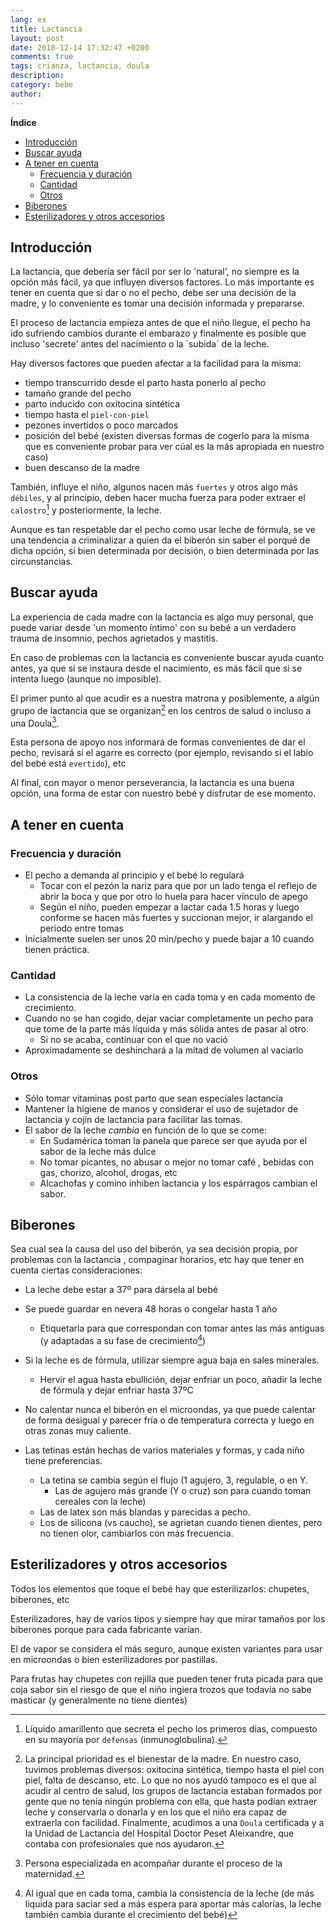 ```yaml
---
lang: es
title: Lactancia
layout: post
date: 2018-12-14 17:32:47 +0200
comments: true
tags: crianza, lactancia, doula
description:
category: bebe
author:
---
```


**Índice**
<!-- TOC depthFrom:1 insertAnchor:true orderedList:true -->

- [Introducción](#introducci%C3%B3n)
- [Buscar ayuda](#buscar-ayuda)
- [A tener en cuenta](#a-tener-en-cuenta)
    - [Frecuencia y duración](#frecuencia-y-duraci%C3%B3n)
    - [Cantidad](#cantidad)
    - [Otros](#otros)
- [Biberones](#biberones)
- [Esterilizadores y otros accesorios](#esterilizadores-y-otros-accesorios)

<!-- /TOC -->

<a id="markdown-introducción" name="introducción"></a>
## Introducción

La lactancia, que debería ser fácil por ser lo 'natural', no siempre es la opción más fácil, ya que influyen diversos factores.
Lo más importante es tener en cuenta que si dar o no el pecho, debe ser una decisión de la madre, y lo conveniente es tomar una decisión informada y prepararse.

El proceso de lactancia empieza antes de que el niño llegue, el pecho ha ido sufriendo cambios durante el embarazo y finalmente es posible que incluso 'secrete' antes del nacimiento o la ´subida´ de la leche.

Hay diversos factores que pueden afectar a la facilidad para la misma:

- tiempo transcurrido desde el parto hasta ponerlo al pecho
- tamaño grande del pecho
- parto inducido con oxitocina sintética
- tiempo hasta el `piel-con-piel`
- pezones invertidos o poco marcados
- posición del bebé (existen diversas formas de cogerlo para la misma que es conveniente probar para ver cúal es la más apropiada en nuestro caso)
- buen descanso de la madre

También, influye el niño, algunos nacen más `fuertes` y otros algo más `débiles`, y al principio, deben hacer mucha fuerza para poder extraer el `calostro`[^calostro] y posteriormente, la leche.

[^calostro]: Líquido amarillento que secreta el pecho los primeros días, compuesto en su mayoría por `defensas` (inmunoglobulina).

Aunque es tan respetable dar el pecho como usar leche de fórmula, se ve una tendencia a criminalizar a quien da el biberón sin saber el porqué de dicha opción, si bien determinada por decisión, o bien determinada por las circunstancias.

<a id="markdown-buscar-ayuda" name="buscar-ayuda"></a>
## Buscar ayuda

La experiencia de cada madre con la lactancia es algo muy personal, que puede variar desde 'un momento íntimo' con su bebé a un verdadero trauma de insomnio, pechos agrietados y mastitis.

En caso de problemas con la lactancia es conveniente buscar ayuda cuanto antes, ya que si se instaura desde el nacimiento, es más fácil que si se intenta luego (aunque no imposible).

El primer punto al que acudir es a nuestra matrona y posiblemente, a algún grupo de lactancia que se organizan[^gruposlactancia] en los centros de salud o incluso a una Doula[^Doula].

[^Doula]: Persona especializada en acompañar durante el proceso de la maternidad.

[^gruposlactancia]: La principal prioridad es el bienestar de la madre. En nuestro caso, tuvimos problemas diversos: oxitocina sintética, tiempo hasta el piel con piel, falta de descanso, etc. Lo que no nos ayudó tampoco es el que al acudir al centro de salud, los grupos de lactancia estaban formados por gente que no tenía ningún problema con ella, que hasta podían extraer leche y conservarla o donarla y en los que el niño era capaz de extraerla con facilidad. Finalmente, acudimos a una `Doula` certificada y a la Unidad de Lactancia del Hospital Doctor Peset Aleixandre, que contaba con profesionales que nos ayudaron.

Esta persona de apoyo nos informará de formas convenientes de dar el pecho, revisará si el agarre es correcto (por ejemplo, revisando si el labio del bebé está `evertido`), etc

Al final, con mayor o menor perseverancia, la lactancia es una buena opción, una forma de estar con nuestro bebé y disfrutar de ese momento.

<a id="markdown-a-tener-en-cuenta" name="a-tener-en-cuenta"></a>
## A tener en cuenta

<a id="markdown-frecuencia-y-duración" name="frecuencia-y-duración"></a>
### Frecuencia y duración
- El pecho a demanda al principio y el bebé lo regulará
    - Tocar con el pezón la nariz para que por un lado tenga el reflejo de abrir la boca y que por otro lo huela para hacer vínculo de apego
    - Según el niño, pueden empezar a lactar cada 1.5 horas y luego conforme se hacen más fuertes y succionan mejor, ir alargando el periodo entre tomas
- Inicialmente suelen ser unos 20 min/pecho y puede bajar a 10 cuando tienen práctica.

<a id="markdown-cantidad" name="cantidad"></a>
### Cantidad
- La consistencia de la leche varía en cada toma y en cada momento de crecimiento.
- Cuando no se han cogido, dejar vaciar completamente un pecho para que tome de la parte más líquida y más sólida antes de pasar al otro.
    - Si no se acaba, continuar con el que no vació
- Aproximadamente se deshinchará a la mitad de volumen al vaciarlo

<a id="markdown-otros" name="otros"></a>
### Otros
- Sólo tomar vitaminas post parto que sean especiales lactancia
- Mantener la higiene de manos y considerar el uso de sujetador de lactancia y  cojín de lactancia para facilitar las tomas.
- El sabor de la leche *cambia* en función de lo que se come:
    - En Sudamérica toman la panela que parece ser que ayuda por el sabor de la leche más dulce
    - No tomar picantes, no abusar o mejor no tomar café , bebidas con gas, chorizo, alcohol, drogas, etc
    - Alcachofas y comino inhiben lactancia y los espárragos cambian el sabor.

<a id="markdown-biberones" name="biberones"></a>
## Biberones
Sea cual sea la causa del uso del biberón, ya sea decisión propia, por problemas con la lactancia , compaginar horarios, etc hay que tener en cuenta ciertas consideraciones:

- La leche debe estar a 37º para dársela al bebé
- Se puede guardar en nevera 48 horas o congelar hasta 1 año
    - Etiquetarla para que correspondan con tomar antes las más antiguas (y adaptadas a su fase de crecimiento[^fasecrecimiento])

- Si la leche es de fórmula, utilizar siempre agua baja en sales minerales.
    - Hervir el agua hasta ebullición, dejar enfriar un poco, añadir la leche de fórmula y dejar enfriar hasta 37ºC
- No calentar nunca el biberón en el microondas, ya que puede calentar de forma desigual y parecer fría o de temperatura correcta y luego en otras zonas muy caliente.
- Las tetinas están hechas de varios materiales y formas, y cada niño tiene preferencias.
    - La tetina se cambia según el flujo (1 agujero, 3, regulable, o en Y.
        -  Las de agujero más grande (Y o cruz) son para cuando toman cereales con la leche)
    - Las de latex son más blandas y parecidas a pecho.
    - Los de silicona (vs caucho), se agrietan cuando tienen dientes, pero no tienen olor, cambiarlos con más frecuencia.

<a id="markdown-esterilizadores-y-otros-accesorios" name="esterilizadores-y-otros-accesorios"></a>
## Esterilizadores y otros accesorios

Todos los elementos que toque el bebé hay que esterilizarlos: chupetes, biberones, etc

Esterilizadores, hay de varios tipos y siempre hay que mirar tamaños por los biberones porque para cada fabricante varían.

El de vapor se considera el más seguro, aunque existen variantes para usar en microondas o bien esterilizadores por pastillas.

Para frutas hay chupetes con rejilla que pueden tener fruta picada para que coja sabor sin el riesgo de que el niño ingiera trozos que todavía no sabe masticar (y generalmente no tiene dientes)

[^fasecrecimiento]: Al igual que en cada toma, cambia la consistencia de la leche (de más liquida para saciar sed a más espera para aportar más calorías, la leche también cambia durante el crecimiento del bebé)